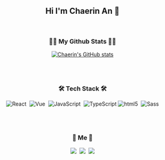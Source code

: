 <h2 align='center'> Hi I'm Chaerin An 👋</h3>


<br/>

<h3 align="center">👩‍💻 My Github Stats 👩‍💻</h3>
<div align="center">

[![Chaerin's GitHub stats](https://github-readme-stats.vercel.app/api?username=chaerin00&hide_title=true&show_icons=true&include_all_commits=true&disable_animations=true&theme=vue&count_private=true)](https://github.com/anuraghazra/github-readme-stats)
</div>

<br><br>

<h3 align="center">🛠 Tech Stack 🛠</h3>
<p align='center'>
  <img alt="React" src="https://img.shields.io/badge/-React-45b8d8?style=flat-square&logo=react&logoColor=white" />&nbsp
  <img alt="Vue" src="https://img.shields.io/badge/-Vue-4FC08D?style=flat-square&logo=vue.js&logoColor=white" />&nbsp
  <img alt="JavaScript" src="https://img.shields.io/badge/-JavaScript-F7B93E?style=flat-square&logo=javascript&logoColor=white" />&nbsp
  <img alt="TypeScript" src="https://img.shields.io/badge/-TypeScript-1173B6?style=flat-square&logo=typescript&logoColor=white" />
  <img alt="html5" src="https://img.shields.io/badge/-HTML5-E34F26?style=flat-square&logo=html5&logoColor=white" />&nbsp
  <img alt="Sass" src="https://img.shields.io/badge/-Sass-CC6699?style=flat-square&logo=sass&logoColor=white" />
  <br/>
</p>


<br><br>
<h3 align="center"> 🙌 Me 🙌 </h3>
<p align="center">
  <a href="https://velog.io/@chaerin00"><img src="https://img.shields.io/badge/Tech%20Blog-11B48A?style=flat-square&logo=Vimeo&logoColor=white&link=https://velog.io/@woo0_hooo"/></a>&nbsp
  <a href="https://www.instagram.com/cha._.rin/"><img src="https://img.shields.io/badge/Instagram-E4405F?style=flat-square&logo=Instagram&logoColor=white&link=https://www.instagram.com/woo0_hooo/"/></a>&nbsp
  <a href="mailto:achrvv@gmail.com "><img src="https://img.shields.io/badge/Gmail-d14836?style=flat-square&logo=Gmail&logoColor=white&link=viliketh1s98@naver.com"/></a>
</p>
<br>

<!--
**chaerin00/chaerin00** is a ✨ _special_ ✨ repository because its `README.md` (this file) appears on your GitHub profile.

Here are some ideas to get you started:

- 🔭 I’m currently working on ...
- 🌱 I’m currently learning ...
- 👯 I’m looking to collaborate on ...
- 🤔 I’m looking for help with ...
- 💬 Ask me about ...
- 📫 How to reach me: ...
- 😄 Pronouns: ...
- ⚡ Fun fact: ...
-->
